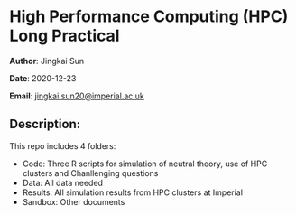 # High Performance Computing (HPC) Long Practical

__Author__: Jingkai Sun

__Date__: 2020-12-23

__Email__: jingkai.sun20@imperial.ac.uk

## Description:

This repo includes 4 folders:

- Code: Three R scripts for simulation of neutral theory, use of HPC clusters and Chanllenging questions
- Data: All data needed
- Results: All simulation results from HPC clusters at Imperial
- Sandbox: Other documents
